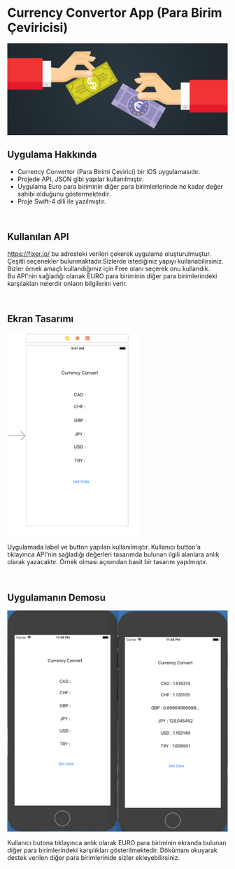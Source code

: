 # Currency Convertor App (Para Birim Çeviricisi)

![Screenshot](https://github.com/halilozel1903/CurrencyConvertor/blob/master/currency-converter.png)

## Uygulama Hakkında
- Currency Convertor (Para Birimi Çevirici)  bir iOS uygulamasıdır.
- Projede API, JSON gibi yapılar kullanılmıştır.
- Uygulama Euro para biriminin diğer para birimlerlerinde ne kadar değer sahibi olduğunu göstermektedir.
- Proje Swift-4 dili ile yazılmıştır.

<br>


## Kullanılan API

https://fixer.io/ bu adresteki verileri çekerek uygulama oluşturulmuştur.<br>
Çeşitli seçenekler bulunmaktadır.Sizlerde istediğiniz yapıyı kullanabilirsiniz.<br>
Bizler örnek amaçlı kullandığımız için Free olanı seçerek onu kullandık. <br>
Bu API'nin sağladığı olanak EURO para biriminin diğer para birimlerindeki karşılakları nelerdir onların bilgilerini verir.

<br>


## Ekran Tasarımı
<p>
  <img src="https://github.com/halilozel1903/CurrencyConvertor/blob/master/pic.png" width="300" >
</p>

Uygulamada label ve button yapıları kullanılmıştır. Kullanıcı button'a tıklayınca API'nin sağladığı değerleri tasarımda
bulunan ilgili alanlara anlık olarak yazacaktır. Örnek olması açısından basit bir tasarım yapılmıştır.

<br>

## Uygulamanın Demosu
<p>
  <img src="https://github.com/halilozel1903/CurrencyConvertor/blob/master/pic2.png" width="550" >
</p>

Kullanıcı butona tıklayınca anlık olarak EURO para biriminin ekranda bulunan diğer para birimlerindeki karşılıkları gösterilmektedir. Dökümanı okuyarak destek verilen diğer para birimlerinide sizler ekleyebilirsiniz.
